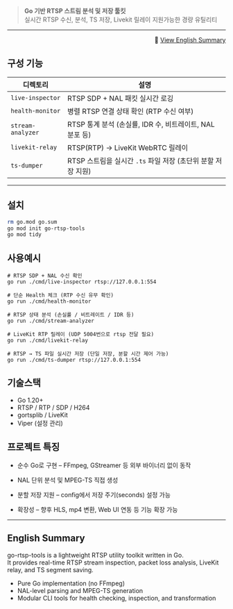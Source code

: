 > **Go 기반 RTSP 스트림 분석 및 저장 툴킷**  
> 실시간 RTSP 수신, 분석, TS 저장, Livekit 릴레이 지원가능한 경량 유틸리티

---

<p align="right">
  📘 <a href="#english-summary">View English Summary</a>
</p>

## 구성 기능

| 디렉토리         | 설명                                                                   |
|------------------|------------------------------------------------------------------------|
| `live-inspector` | RTSP SDP + NAL 패킷 실시간 로깅                                        |
| `health-monitor` | 병렬 RTSP 연결 상태 확인 (RTP 수신 여부)                               |
| `stream-analyzer`| RTSP 통계 분석 (손실률, IDR 수, 비트레이트, NAL 분포 등)              |
| `livekit-relay`  | RTSP(RTP) → LiveKit WebRTC 릴레이                                       |
| `ts-dumper`      | RTSP 스트림을 실시간 `.ts` 파일 저장 (초단위 분할 저장 지원)   |

---

## 설치
```bash
rm go.mod go.sum
go mod init go-rtsp-tools
go mod tidy
```

## 사용예시

```shell
# RTSP SDP + NAL 수신 확인
go run ./cmd/live-inspector rtsp://127.0.0.1:554

# 단순 Health 체크 (RTP 수신 유무 확인)
go run ./cmd/health-monitor

# RTSP 상태 분석 (손실률 / 비트레이트 / IDR 등)
go run ./cmd/stream-analyzer

# LiveKit RTP 릴레이 (UDP 5004번으로 rtsp 전달 필요)
go run ./cmd/livekit-relay

# RTSP → TS 파일 실시간 저장 (단일 저장, 분할 시간 제어 가능)
go run ./cmd/ts-dumper rtsp://127.0.0.1:554
```

## 기술스택
- Go 1.20+
- RTSP / RTP / SDP / H264
- gortsplib / LiveKit
- Viper (설정 관리)

## 프로젝트 특징
- 순수 Go로 구현 – FFmpeg, GStreamer 등 외부 바이너리 없이 동작

- NAL 단위 분석 및 MPEG-TS 직접 생성

- 분할 저장 지원 – config에서 저장 주기(seconds) 설정 가능

- 확장성 – 향후 HLS, mp4 변환, Web UI 연동 등 기능 확장 가능


---

## English Summary

go-rtsp-tools is a lightweight RTSP utility toolkit written in Go.  
It provides real-time RTSP stream inspection, packet loss analysis, LiveKit relay, and TS segment saving.

- Pure Go implementation (no FFmpeg)
- NAL-level parsing and MPEG-TS generation
- Modular CLI tools for health checking, inspection, and transformation

